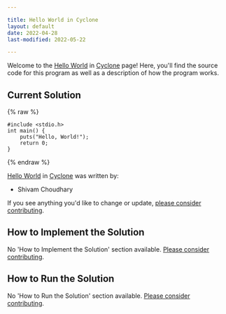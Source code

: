 ```yaml
---

title: Hello World in Cyclone
layout: default
date: 2022-04-28
last-modified: 2022-05-22

---
```


Welcome to the [Hello World](https://sampleprograms.io/projects/hello-world) in [Cyclone](https://sampleprograms.io/languages/cyclone) page! Here, you'll find the source code for this program as well as a description of how the program works.

## Current Solution

{% raw %}

```cyclone
#include <stdio.h>
int main() {
	puts("Hello, World!");
	return 0;
}
```

{% endraw %}

[Hello World](https://sampleprograms.io/projects/hello-world) in [Cyclone](https://sampleprograms.io/languages/cyclone) was written by:

- Shivam Choudhary

If you see anything you'd like to change or update, [please consider contributing](https://github.com/TheRenegadeCoder/sample-programs).

## How to Implement the Solution

No 'How to Implement the Solution' section available. [Please consider contributing](https://github.com/TheRenegadeCoder/sample-programs-website).

## How to Run the Solution

No 'How to Run the Solution' section available. [Please consider contributing](https://github.com/TheRenegadeCoder/sample-programs-website).